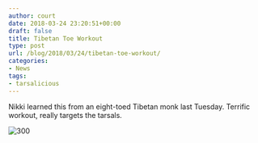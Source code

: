 ```yaml
---
author: court
date: 2018-03-24 23:20:51+00:00
draft: false
title: Tibetan Toe Workout
type: post
url: /blog/2018/03/24/tibetan-toe-workout/
categories:
- News
tags:
- tarsalicious
---
```


Nikki learned this from an eight-toed Tibetan monk last Tuesday. Terrific workout, really targets the tarsals.



![300](https://youtu.be/W7746dL267Q)
